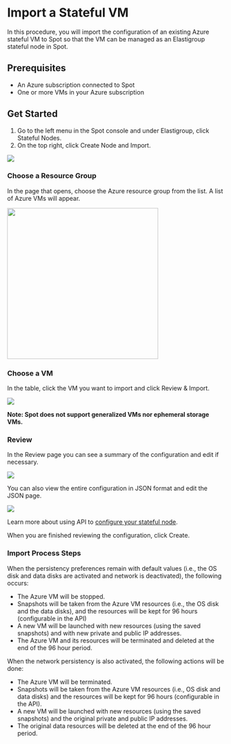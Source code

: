 # Import a Stateful VM

In this procedure, you will import the configuration of an existing Azure stateful VM to Spot so that the VM can be managed as an Elastigroup stateful node in Spot.

## Prerequisites

- An Azure subscription connected to Spot
- One or more VMs in your Azure subscription

## Get Started

1. Go to the left menu in the Spot console and under Elastigroup, click Stateful Nodes.
2. On the top right, click Create Node and Import.

<img src="/elastigroup/_media/azure-import-a-stateful-vm-01.png" />

### Choose a Resource Group

In the page that opens, choose the Azure resource group from the list. A list of Azure VMs will appear.

<img src="/elastigroup/_media/import-stateful-vm-1.png" width="350" />

### Choose a VM

In the table, click the VM you want to import and click Review & Import.

<img src="/elastigroup/_media/azure-import-stateful-6.png" />

**Note: Spot does not support generalized VMs nor ephemeral storage VMs.**

### Review

In the Review page you can see a summary of the configuration and edit if necessary.

<img src="/elastigroup/_media/azure-import-stateful-4.png" />

You can also view the entire configuration in JSON format and edit the JSON page.

<img src="/elastigroup/_media/azure-import-stateful-5.png" />

Learn more about using API to [configure your stateful node](https://docs.spot.io/api/#tag/Elastigroup-Azure-Stateful/operation/azureStatefulNodeCreate).

When you are finished reviewing the configuration, click Create.

### Import Process Steps

When the persistency preferences remain with default values (i.e., the OS disk and data disks are activated and network is deactivated), the following occurs:

- The Azure VM will be stopped.
- Snapshots will be taken from the Azure VM resources (i.e., the OS disk and the data disks), and the resources will be kept for 96 hours (configurable in the API)
- A new VM will be launched with new resources (using the saved snapshots) and with new private and public IP addresses.
- The Azure VM and its resources will be terminated and deleted at the end of the 96 hour period.

When the network persistency is also activated, the following actions will be done:

- The Azure VM will be terminated.
- Snapshots will be taken from the Azure VM resources (i.e., OS disk and data disks) and the resources will be kept for 96 hours (configurable in the API).
- A new VM will be launched with new resources (using the saved snapshots) and the original private and public IP addresses.
- The original data resources will be deleted at the end of the 96 hour period.

